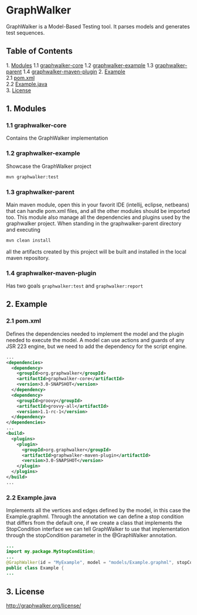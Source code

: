 # GraphWalker

GraphWalker is a Model-Based Testing tool. It parses models and generates test sequences.

## Table of Contents
1\. [Modules](#modules)
1\.1 [graphwalker-core](#graphwalker-core)
1\.2 [graphwalker-example](#graphwalker-example)
1\.3 [graphwalker-parent](#graphwalker-parent)
1\.4 [graphwalker-maven-plugin](#graphwalker-maven-plugin)
2\. [Example](#example)  
2\.1  [pom.xml](#example-pom-xml)  
2\.2  [Example.java](#example-example-java)  
3\. [License](#license)  

<a name="modules"></a>
## 1\. Modules
<a name="graphwalker-core"></a>
### 1\.1 graphwalker-core
Contains the GraphWalker implementation 

<a name="graphwalker-example"></a>
### 1\.2 graphwalker-example
Showcase the GraphWalker project  

```sh
mvn graphwalker:test
```  

<a name="graphwalker-parent"></a>
### 1\.3 graphwalker-parent
Main maven module, open this in your favorit IDE (intellij, eclipse, netbeans) that can handle pom.xml files, and all the other modules should be imported too. This module also manage all the dependencies and plugins used by the graphwalker project. When standing in the graphwalker-parent directory and executing  

```sh
mvn clean install
```

all the artifacts created by this project will be built and installed in the local maven repository.  

<a name="graphwalker-maven-plugin"></a>
### 1\.4 graphwalker-maven-plugin
Has two goals ```graphwalker:test``` and ```graphwalker:report```

<a name="example"></a>
## 2\. Example

<a name="example-pom-xml"></a>
### 2\.1 pom.xml
Defines the dependencies needed to implement the model and the plugin needed to execute the model. A model can use actions and guards of any JSR 223 engine, but we need to add the dependency for the script engine.  

```xml
...
<dependencies>
  <dependency>
    <groupId>org.graphwalker</groupId>
    <artifactId>graphwalker-core</artifactId>
    <version>3.0-SNAPSHOT</version>
  </dependency>
  <dependency>
    <groupId>groovy</groupId>
    <artifactId>grovvy-all</artifactId>
    <version>1.1-rc-1</version>
  </dependency>
</dependencies>
...
<build>
  <plugins>
    <plugin>
      <groupId>org.graphwalker</groupId>
      <artifactId>graphwalker-maven-plugin</artifactId>
      <version>3.0-SNAPSHOT</version>
    </plugin>
  </plugins>
</build>
...
```  

<a name="example-example-java"></a>
### 2\.2 Example.java 
Implements all the vertices and edges defined by the model, in this case the Example.graphml. Through the annotation we can define a stop condition that differs from the default one, if we create a class that implements the StopCondition interface we can tell GraphWalker to use that implementation through the stopCondition parameter in the @GraphWalker annotation.  

```java
...
import my.package.MyStopCondition;
...
@GraphWalker(id = "MyExample", model = "models/Example.graphml", stopCondition = MyStopCondition.class)
public class Example {
...
```  

<a name="license"></a>
## 3\. License

http://graphwalker.org/license/



